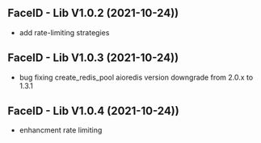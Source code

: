 FaceID - Lib V1.0.2 (2021-10-24))
-----------------------
- add rate-limiting strategies 

FaceID - Lib V1.0.3 (2021-10-24))
-----------------------
- bug fixing create_redis_pool aioredis version downgrade from 2.0.x to 1.3.1 

FaceID - Lib V1.0.4 (2021-10-24))
-----------------------
- enhancment rate limiting